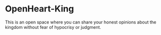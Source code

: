 # OpenHeart-King
This is an open space where you can share your honest opinions about the kingdom without fear of hypocrisy or judgment.
